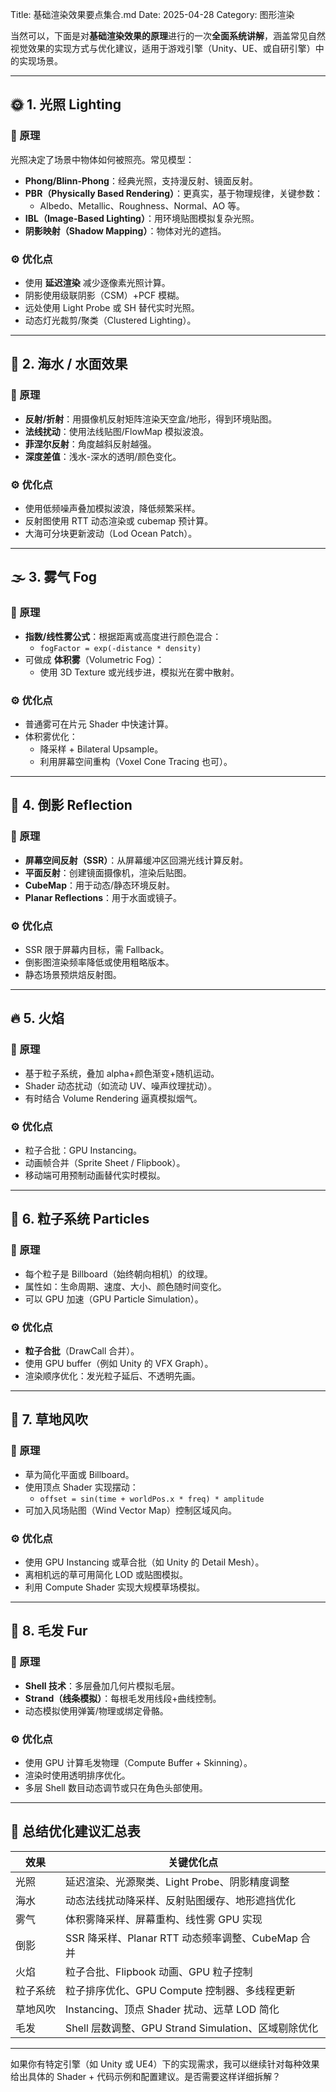 Title: 基础渲染效果要点集合.md
Date: 2025-04-28
Category: 图形渲染

当然可以，下面是对**基础渲染效果的原理**进行的一次**全面系统讲解**，涵盖常见自然视觉效果的实现方式与优化建议，适用于游戏引擎（Unity、UE、或自研引擎）中的实现场景。

---

## 🌞 1. 光照 Lighting

### 📌 原理
光照决定了场景中物体如何被照亮。常见模型：
- **Phong/Blinn-Phong**：经典光照，支持漫反射、镜面反射。
- **PBR（Physically Based Rendering）**：更真实，基于物理规律，关键参数：
  - Albedo、Metallic、Roughness、Normal、AO 等。
- **IBL（Image-Based Lighting）**：用环境贴图模拟复杂光照。
- **阴影映射（Shadow Mapping）**：物体对光的遮挡。

### ⚙️ 优化点
- 使用 **延迟渲染** 减少逐像素光照计算。
- 阴影使用级联阴影（CSM）+PCF 模糊。
- 远处使用 Light Probe 或 SH 替代实时光照。
- 动态灯光裁剪/聚类（Clustered Lighting）。

---

## 🌊 2. 海水 / 水面效果

### 📌 原理
- **反射/折射**：用摄像机反射矩阵渲染天空盒/地形，得到环境贴图。
- **法线扰动**：使用法线贴图/FlowMap 模拟波浪。
- **菲涅尔反射**：角度越斜反射越强。
- **深度差值**：浅水-深水的透明/颜色变化。

### ⚙️ 优化点
- 使用低频噪声叠加模拟波浪，降低频繁采样。
- 反射图使用 RTT 动态渲染或 cubemap 预计算。
- 大海可分块更新波动（Lod Ocean Patch）。

---

## 🌫️ 3. 雾气 Fog

### 📌 原理
- **指数/线性雾公式**：根据距离或高度进行颜色混合：
  - `fogFactor = exp(-distance * density)`
- 可做成 **体积雾**（Volumetric Fog）：
  - 使用 3D Texture 或光线步进，模拟光在雾中散射。

### ⚙️ 优化点
- 普通雾可在片元 Shader 中快速计算。
- 体积雾优化：
  - 降采样 + Bilateral Upsample。
  - 利用屏幕空间重构（Voxel Cone Tracing 也可）。

---

## 🌉 4. 倒影 Reflection

### 📌 原理
- **屏幕空间反射（SSR）**：从屏幕缓冲区回溯光线计算反射。
- **平面反射**：创建镜面摄像机，渲染后贴图。
- **CubeMap**：用于动态/静态环境反射。
- **Planar Reflections**：用于水面或镜子。

### ⚙️ 优化点
- SSR 限于屏幕内目标，需 Fallback。
- 倒影图渲染频率降低或使用粗略版本。
- 静态场景预烘焙反射图。

---

## 🔥 5. 火焰

### 📌 原理
- 基于粒子系统，叠加 alpha+颜色渐变+随机运动。
- Shader 动态扰动（如流动 UV、噪声纹理扰动）。
- 有时结合 Volume Rendering 逼真模拟烟气。

### ⚙️ 优化点
- 粒子合批：GPU Instancing。
- 动画帧合并（Sprite Sheet / Flipbook）。
- 移动端可用预制动画替代实时模拟。

---

## 💨 6. 粒子系统 Particles

### 📌 原理
- 每个粒子是 Billboard（始终朝向相机）的纹理。
- 属性如：生命周期、速度、大小、颜色随时间变化。
- 可以 GPU 加速（GPU Particle Simulation）。

### ⚙️ 优化点
- **粒子合批**（DrawCall 合并）。
- 使用 GPU buffer（例如 Unity 的 VFX Graph）。
- 渲染顺序优化：发光粒子延后、不透明先画。

---

## 🌿 7. 草地风吹

### 📌 原理
- 草为简化平面或 Billboard。
- 使用顶点 Shader 实现摆动：
  - `offset = sin(time + worldPos.x * freq) * amplitude`
- 可加入风场贴图（Wind Vector Map）控制区域风向。

### ⚙️ 优化点
- 使用 GPU Instancing 或草合批（如 Unity 的 Detail Mesh）。
- 离相机远的草可用简化 LOD 或贴图模拟。
- 利用 Compute Shader 实现大规模草场模拟。

---

## 🧵 8. 毛发 Fur

### 📌 原理
- **Shell 技术**：多层叠加几何片模拟毛层。
- **Strand（线条模拟）**：每根毛发用线段+曲线控制。
- 动态模拟使用弹簧/物理或绑定骨骼。

### ⚙️ 优化点
- 使用 GPU 计算毛发物理（Compute Buffer + Skinning）。
- 渲染时使用透明排序优化。
- 多层 Shell 数目动态调节或只在角色头部使用。

---

## 🌟 总结优化建议汇总表

| 效果         | 关键优化点                                            |
|--------------|--------------------------------------------------------|
| 光照         | 延迟渲染、光源聚类、Light Probe、阴影精度调整        |
| 海水         | 动态法线扰动降采样、反射贴图缓存、地形遮挡优化        |
| 雾气         | 体积雾降采样、屏幕重构、线性雾 GPU 实现              |
| 倒影         | SSR 降采样、Planar RTT 动态频率调整、CubeMap 合并     |
| 火焰         | 粒子合批、Flipbook 动画、GPU 粒子控制                |
| 粒子系统     | 粒子排序优化、GPU Compute 控制器、多线程更新          |
| 草地风吹     | Instancing、顶点 Shader 扰动、远草 LOD 简化          |
| 毛发         | Shell 层数调整、GPU Strand Simulation、区域剔除优化    |

---

如果你有特定引擎（如 Unity 或 UE4）下的实现需求，我可以继续针对每种效果给出具体的 Shader + 代码示例和配置建议。是否需要这样详细拆解？